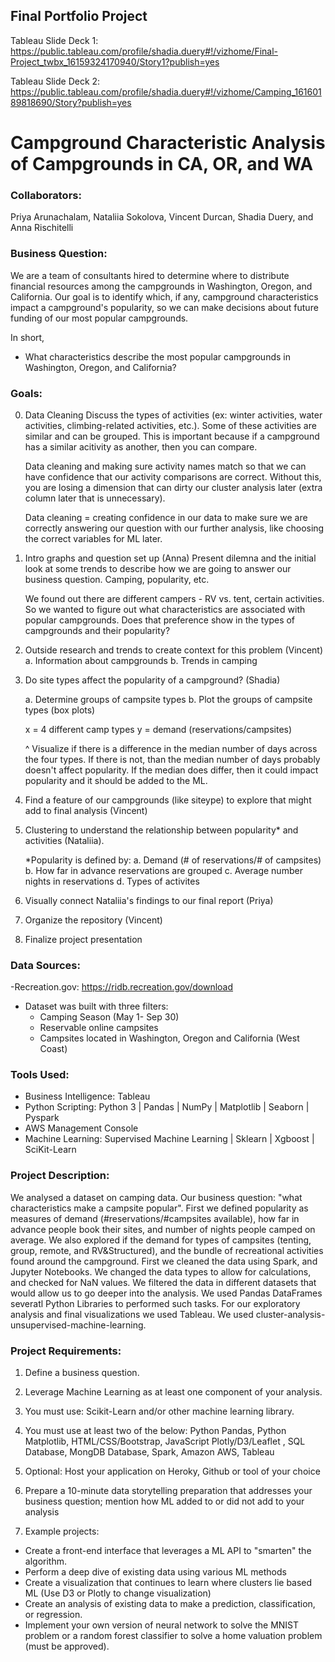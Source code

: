 ## Final Portfolio Project

Tableau Slide Deck 1: https://public.tableau.com/profile/shadia.duery#!/vizhome/Final-Project_twbx_16159324170940/Story1?publish=yes

Tableau Slide Deck 2: https://public.tableau.com/profile/shadia.duery#!/vizhome/Camping_16160189818690/Story?publish=yes

# Campground Characteristic Analysis of Campgrounds in CA, OR, and WA

### Collaborators: 
Priya Arunachalam, Nataliia Sokolova, Vincent Durcan, Shadia Duery, and Anna Rischitelli

### Business Question:
We are a team of consultants hired to determine where to distribute financial resources among the campgrounds in Washington, Oregon, and California. Our goal is to identify which, if any, campground characteristics impact a campground's popularity, so we can make decisions about future funding of our most popular campgrounds.

In short,
- What characteristics describe the most popular campgrounds in Washington, Oregon, and California?

### Goals:
0. Data Cleaning
    Discuss the types of activities (ex: winter activities, water activities, climbing-related activities, etc.). Some of these activities are similar and can be grouped. This is important because if a campground has a similar acitivity as another, then you can compare. 

    Data cleaning and making sure activity names match so that we can have confidence that our activity comparisons are correct. Without this, you are losing a dimension that can dirty our cluster analysis later (extra column later that is unnecessary). 

    Data cleaning = creating confidence in our data to make sure we are correctly answering our question with our further analysis, like choosing the correct variables for ML later.

1. Intro graphs and question set up (Anna)
    Present dilemna and the initial look at some trends to describe how we are going to answer our business question. Camping, popularity, etc.
    
    We found out there are different campers - RV vs. tent, certain activities. So we wanted to figure out what characteristics are associated with popular campgrounds. Does that preference show in the types of campgrounds and their popularity?

2. Outside research and trends to create context for this problem (Vincent)
    a. Information about campgrounds
    b. Trends in camping

3. Do site types affect the popularity of a campground? (Shadia)

    a. Determine groups of campsite types
    b. Plot the groups of campsite types (box plots)

    x = 4 different camp types
    y = demand (reservations/campsites)

    ^ Visualize if there is a difference in the median number of days across the four types. If there is not, than the median number of days probably doesn't affect popularity. If the median does differ, then it could impact popularity and it should be added to the ML.

4. Find a feature of our campgrounds (like siteype) to explore that might add to final analysis (Vincent)

5. Clustering to understand the relationship between popularity* and activities (Nataliia). 

    *Popularity is defined by:
        a. Demand (# of reservations/# of campsites)
        b. How far in advance reservations are grouped
        c. Average number nights in reservations
        d. Types of activites

6. Visually connect Nataliia's findings to our final report (Priya)

7. Organize the repository (Vincent)

8. Finalize project presentation


### Data Sources:
-Recreation.gov: https://ridb.recreation.gov/download
- Dataset was built with three filters:
    - Camping Season (May 1- Sep 30)
    - Reservable online campsites
    - Campsites located in Washington, Oregon and California (West Coast)

### Tools Used:
- Business Intelligence: Tableau
- Python Scripting: Python 3 | Pandas | NumPy | Matplotlib | Seaborn | Pyspark
- AWS Management Console
- Machine Learning: Supervised Machine Learning | Sklearn | Xgboost | SciKit-Learn 

### Project Description:

We analysed a dataset on camping data. Our business question: "what characteristics make a campsite popular". First we defined popularity as measures of demand (#reservations/#campsites available), how far in advance people book their sites, and number of nights people camped on average. We also explored if the demand for types of campsites (tenting, group, remote, and RV&Structured), and the bundle of recreational activities found around the campground. 
First we cleaned the data using Spark, and Jupyter Notebooks. We changed the data types to allow for calculations, and checked for NaN values. We filtered the data in different datasets that would allow us to go deeper into the analysis. We used Pandas DataFrames severatl Python Libraries to performed such tasks. For our exploratory analysis and final visualizations we used Tableau. We used cluster-analysis-unsupervised-machine-learning.

### Project Requirements:

1) Define a business question.

2) Leverage Machine Learning as at least one component of your analysis.

3) You must use: Scikit-Learn and/or other machine learning library.

4) You must use at least two of the below:
Python Pandas, Python Matplotlib, HTML/CSS/Bootstrap, JavaScript Plotly/D3/Leaflet , SQL Database, MongDB Database, Spark, Amazon AWS, Tableau

5) Optional: Host your application on Heroky, Github or tool of your choice

6) Prepare a 10-minute data storytelling preparation that addresses your business question; mention how ML added to or did not add to your analysis

7) Example projects:
- Create a front-end interface that leverages a ML API to "smarten" the algorithm.
- Perform a deep dive of existing data using various ML methods
- Create a visualization that continues to learn where clusters lie based ML (Use D3 or Plotly to change visualization)
- Create an analysis of existing data to make a prediction, classification, or regression.
- Implement your own version of neural network to solve the MNIST problem or a random forest classifier to solve a home valuation problem (must be approved).

